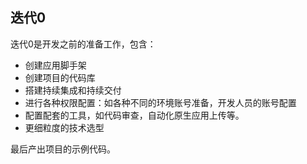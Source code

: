 ## 迭代0

迭代0是开发之前的准备工作，包含：

- 创建应用脚手架
- 创建项目的代码库
- 搭建持续集成和持续交付
- 进行各种权限配置：如各种不同的环境账号准备，开发人员的账号配置
- 配置配套的工具，如代码审查，自动化原生应用上传等。
- 更细粒度的技术选型


最后产出项目的示例代码。
